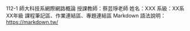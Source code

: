 112-1 師大科技系網際網路概論
授課教師：蔡芸琤老師
姓名：XXX
系級：XX系XX年級
課程筆記區、作業連結區、專題連結區
Markdown 語法說明：https://markdown.tw/
